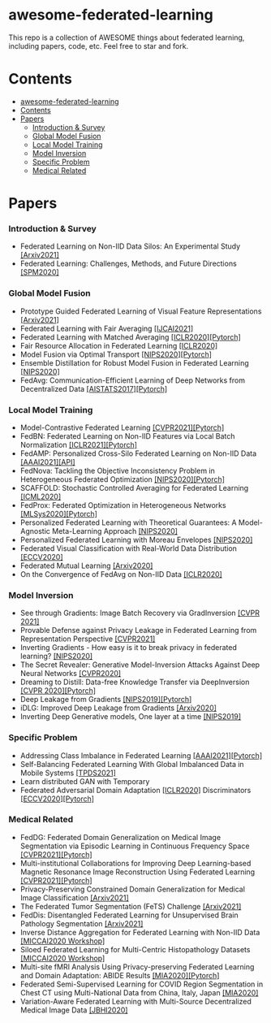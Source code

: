 # awesome-federated-learning
This repo is a collection of AWESOME things about federated learning, including papers, code, etc. Feel free to star and fork.

# Contents
- [awesome-federated-learning](#awesome-federated-learning)
- [Contents](#contents)
- [Papers](#papers)
    - [Introduction & Survey](#introduction--survey)
    - [Global Model Fusion](#global-model-fusion)
    - [Local Model Training](#local-model-training)
    - [Model Inversion](#model-inversion)
    - [Specific Problem](#specific-problem)
    - [Medical Related](#medical-related)

# Papers
### Introduction & Survey
* Federated Learning on Non-IID Data Silos: An Experimental Study [[Arxiv2021]](https://arxiv.org/pdf/2102.02079.pdf)
* Federated Learning: Challenges, Methods, and Future Directions [[SPM2020]](https://ieeexplore.ieee.org/stamp/stamp.jsp?tp=&arnumber=9084352)
### Global Model Fusion
* Prototype Guided Federated Learning of Visual Feature Representations [[Arxiv2021]](https://arxiv.org/pdf/2105.08982.pdf)
* Federated Learning with Fair Averaging [[IJCAI2021]](https://arxiv.org/pdf/2104.14937.pdf)
* Federated Learning with Matched Averaging [[ICLR2020]](https://openreview.net/pdf?id=BkluqlSFDS)[[Pytorch]](https://github.com/IBM/FedMA)
* Fair Resource Allocation in Federated Learning [[ICLR2020]](https://arxiv.org/pdf/1905.10497.pdf)
* Model Fusion via Optimal Transport [[NIPS2020]](https://proceedings.neurips.cc/paper/2020/file/fb2697869f56484404c8ceee2985b01d-Paper.pdf)[[Pytorch]](https://github.com/sidak/otfusion)
* Ensemble Distillation for Robust Model Fusion in Federated Learning [[NIPS2020]](https://proceedings.neurips.cc/paper/2020/file/18df51b97ccd68128e994804f3eccc87-Supplemental.pdf)
* FedAvg: Communication-Efficient Learning of Deep Networks from Decentralized Data [[AISTATS2017]](https://arxiv.org/pdf/1602.05629.pdf)[[Pytorch]](https://github.com/shaoxiongji/federated-learning)

### Local Model Training
* Model-Contrastive Federated Learning [[CVPR2021]](https://arxiv.org/pdf/2103.16257.pdf)[[Pytorch]](https://github.com/QinbinLi/MOON)
* FedBN: Federated Learning on Non-IID Features via Local Batch Normalization [[ICLR2021]](https://arxiv.org/pdf/2102.07623.pdf)[[Pytorch]](https://github.com/med-air/FedBN)
* FedAMP: Personalized Cross-Silo Federated Learning on Non-IID Data [[AAAI2021]](https://arxiv.org/pdf/2007.03797.pdf)[[API]](https://t.ly/nGN9)
* FedNova: Tackling the Objective Inconsistency Problem in Heterogeneous Federated Optimization [[NIPS2020]](https://proceedings.neurips.cc/paper/2020/file/564127c03caab942e503ee6f810f54fd-Paper.pdf)[[Pytorch]](https://github.com/JYWa/FedNova)
* SCAFFOLD: Stochastic Controlled Averaging for Federated Learning [[ICML2020]](https://arxiv.org/pdf/1910.06378.pdf)
* FedProx: Federated Optimization in Heterogeneous Networks [[MLSys2020]](https://arxiv.org/pdf/1812.06127.pdf)[[Pytorch]](https://github.com/litian96/FedProx)
* Personalized Federated Learning with Theoretical Guarantees: A Model-Agnostic Meta-Learning Approach [[NIPS2020]](https://proceedings.neurips.cc//paper/2020/file/24389bfe4fe2eba8bf9aa9203a44cdad-Paper.pdf)
* Personalized Federated Learning with Moreau Envelopes [[NIPS2020]](https://proceedings.neurips.cc/paper/2020/file/f4f1f13c8289ac1b1ee0ff176b56fc60-Paper.pdf)
* Federated Visual Classification with Real-World Data Distribution [[ECCV2020]](https://www.ecva.net/papers/eccv_2020/papers_ECCV/papers/123550086.pdf)
* Federated Mutual Learning [[Arxiv2020]](https://arxiv.org/pdf/2006.16765.pdf)
* On the Convergence of FedAvg on Non-IID Data [[ICLR2020]](https://arxiv.org/pdf/1907.02189.pdf)
  
### Model Inversion
* See through Gradients: Image Batch Recovery via GradInversion [[CVPR 2021]](https://arxiv.org/pdf/2104.07586.pdf)
* Provable Defense against Privacy Leakage in Federated Learning from Representation Perspective [[CVPR2021]](https://arxiv.org/pdf/2012.06043.pdf)
* Inverting Gradients - How easy is it to break privacy in federated learning? [[NIPS2020]](https://proceedings.neurips.cc/paper/2020/file/c4ede56bbd98819ae6112b20ac6bf145-Paper.pdf)
* The Secret Revealer: Generative Model-Inversion Attacks Against Deep Neural
Networks [[CVPR2020]](https://openaccess.thecvf.com/content_CVPR_2020/papers/Zhang_The_Secret_Revealer_Generative_Model-Inversion_Attacks_Against_Deep_Neural_Networks_CVPR_2020_paper.pdf)
* Dreaming to Distill: Data-free Knowledge Transfer via DeepInversion [[CVPR 2020]](https://openaccess.thecvf.com/content_CVPR_2020/papers/Yin_Dreaming_to_Distill_Data-Free_Knowledge_Transfer_via_DeepInversion_CVPR_2020_paper.pdf)[[Pytorch]](https://github.com/NVlabs/DeepInversion)
* Deep Leakage from Gradients [[NIPS2019]](https://arxiv.org/pdf/1906.08935.pdf)[[Pytorch]](https://github.com/mit-han-lab/dlg)
* iDLG: Improved Deep Leakage from Gradients [[Arxiv2020]](https://arxiv.org/pdf/2001.02610.pdf)
* Inverting Deep Generative models,
One layer at a time [[NIPS2019]](https://proceedings.neurips.cc/paper/2019/file/24389bfe4fe2eba8bf9aa9203a44cdad-Paper.pdf)

### Specific Problem
* Addressing Class Imbalance in Federated Learning [[AAAI2021]](https://arxiv.org/pdf/2008.06217.pdf)[[Pytorch]](https://github.com/balanced-fl/Addressing-Class-Imbalance-FL)
* Self-Balancing Federated Learning With Global Imbalanced Data in Mobile Systems [[TPDS2021]](https://ieeexplore.ieee.org/stamp/stamp.jsp?tp=&arnumber=9141436)
* Learn distributed GAN with Temporary
* Federated Adversarial Domain Adaptation [[ICLR2020]](https://arxiv.org/pdf/1911.02054.pdf)
Discriminators [[ECCV2020]](https://arxiv.org/pdf/2007.09221.pdf)[[Pytorch]](https://github.com/huiqu18/TDGAN-PyTorch)
### Medical Related
* FedDG: Federated Domain Generalization on Medical Image Segmentation via Episodic Learning in Continuous Frequency Space [[CVPR2021]](https://arxiv.org/pdf/2103.06030.pdf)[[Pytorch]](https://github.com/liuquande/FedDG-ELCFS)
* Multi-institutional Collaborations for Improving Deep Learning-based Magnetic Resonance Image Reconstruction Using Federated Learning [[CVPR2021]](https://arxiv.org/pdf/2103.02148.pdf)[[Pytorch]](https://github.com/guopengf/FL-MRCM)
* Privacy-Preserving Constrained Domain Generalization for Medical Image Classification [[Arxiv2021]](https://arxiv.org/pdf/2105.08511.pdf)
* The Federated Tumor Segmentation (FeTS) Challenge [[Arxiv2021]](https://arxiv.org/pdf/2105.05874.pdf)
* FedDis: Disentangled Federated Learning for Unsupervised Brain Pathology Segmentation [[Arxiv2021]](https://arxiv.org/pdf/2103.03705.pdf)
* Inverse Distance Aggregation for Federated Learning with Non-IID Data [[MICCAI2020 Workshop]](https://arxiv.org/pdf/2008.07665.pdf)
* Siloed Federated Learning for Multi-Centric Histopathology Datasets [[MICCAI2020 Workshop]](https://arxiv.org/pdf/2008.07424.pdf)
* Multi-site fMRI Analysis Using Privacy-preserving Federated Learning and Domain Adaptation: ABIDE Results [[MIA2020]](https://arxiv.org/pdf/2001.05647.pdf)[[Pytorch]](https://github.com/xxlya/Fed_ABIDE)
* Federated Semi-Supervised Learning for COVID Region Segmentation in Chest CT using Multi-National Data from China, Italy, Japan [[MIA2020]](https://arxiv.org/pdf/2011.11750.pdf)
* Variation-Aware Federated Learning with Multi-Source Decentralized Medical Image Data [[JBHI2020]](https://ieeexplore.ieee.org/stamp/stamp.jsp?arnumber=9268161)

